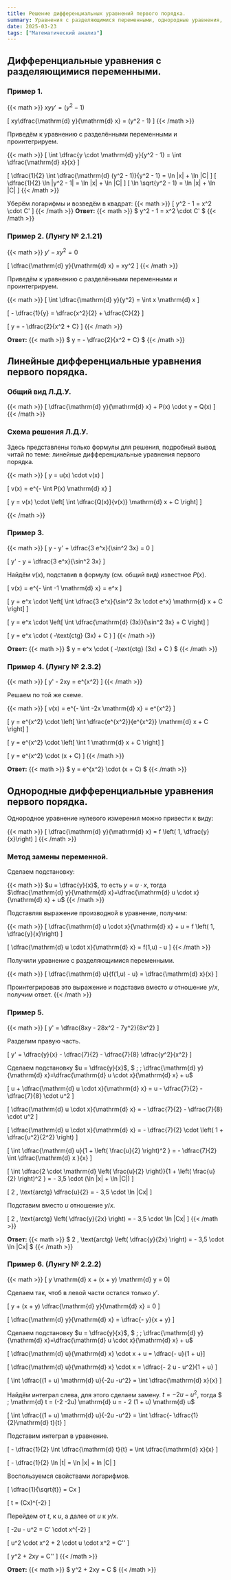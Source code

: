 ```yaml
---
title: Решение дифференциальных уравнений первого порядка.
summary: Уравнения с разделяющимися переменными, однородные уравнения, линейные уравнения.
date: 2025-03-23
tags: ["Математический анализ"]
---
```


## Дифференциальные уравнения с разделяющимися переменными.
### Пример 1.

{{< math >}}
$xyy' = (y^2 - 1)$

\[ xy\dfrac{\mathrm{d} y}{\mathrm{d} x} = (y^2 - 1) \]
{{< /math >}}

Приведём к уравнению с разделёнными переменными и проинтегрируем.

{{< math >}}
\[ \int \dfrac{y \cdot \mathrm{d} y}{y^2 - 1} = \int \dfrac{\mathrm{d} x}{x} \]

\[ \dfrac{1}{2} \int \dfrac{\mathrm{d} (y^2 - 1)}{y^2 - 1} = \ln |x| + \ln |C| \]
\[ \dfrac{1}{2} \ln |y^2 - 1| = \ln |x| + \ln |C| \]
\[ \ln \sqrt{y^2 - 1} = \ln |x| + \ln |C| \]
{{< /math >}}

Уберём логарифмы и возведём в квадрат:
{{< math >}}
\[ y^2 - 1 = x^2 \cdot C' \]
{{< /math >}}
**Ответ:** {{< math >}} $ y^2 - 1 = x^2 \cdot C' $ {{< /math >}}

### Пример 2. (Лунгу № 2.1.21)
{{< math >}}
$y' - xy^2 = 0$

\[ \dfrac{\mathrm{d} y}{\mathrm{d} x} = xy^2 \]
{{< /math >}}

Приведём к уравнению с разделёнными переменными и проинтегрируем.

{{< math >}}
\[ \int \dfrac{\mathrm{d} y}{y^2} = \int x \mathrm{d} x \]

\[ - \dfrac{1}{y} = \dfrac{x^2}{2} + \dfrac{C}{2} \]

\[ y = - \dfrac{2}{x^2 + C} \]
{{< /math >}}

**Ответ:** {{< math >}} $ y = - \dfrac{2}{x^2 + C} $ {{< /math >}}

## Линейные дифференциальные уравнения первого порядка.

### Общий вид Л.Д.У.
{{< math >}}
\[ \dfrac{\mathrm{d} y}{\mathrm{d} x} + P(x) \cdot y = Q(x) \]
{{< /math >}}
### Схема решения Л.Д.У.

Здесь представлены только формулы для решения, подробный вывод читай по теме: линейные дифференциальные уравнения первого порядка. 

{{< math >}}
\[ y = u(x) \cdot v(x) \]

\[ v(x) = e^{- \int P(x) \mathrm{d} x} \]

\[ y = v(x) \cdot \left[ \int \dfrac{Q(x)}{v(x)} \mathrm{d} x + C \right]  \]

{{< /math >}}

### Пример 3.
{{< math >}}
\[ y - y' + \dfrac{3 e^x}{\sin^2 3x} = 0 \]

\[ y' - y = \dfrac{3 e^x}{\sin^2 3x} \]

Найдём $v(x)$, подставив в формулу (см. общий вид) известное $P(x)$.

\[ v(x) = e^{- \int -1 \mathrm{d} x} = e^x \]

\[ y = e^x \cdot \left[ \int \dfrac{3 e^x}{\sin^2 3x \cdot e^x} \mathrm{d} x + C \right]  \]

\[ y = e^x \cdot \left[ \int \dfrac{\mathrm{d} (3x)}{\sin^2 3x}  + C \right] \]

\[ y = e^x \cdot ( -\text{ctg} (3x)  + C ) \]
{{< /math >}}

**Ответ:** {{< math >}} $ y = e^x \cdot ( -\text{ctg} (3x)  + C ) $ {{< /math >}}

### Пример 4. (Лунгу № 2.3.2)
{{< math >}}
\[ y' - 2xy = e^{x^2} \]
{{< /math >}}

Решаем по той же схеме.

{{< math >}}
\[ v(x) = e^{- \int -2x \mathrm{d} x} = e^{x^2} \]

\[  y = e^{x^2} \cdot \left[ \int \dfrac{e^{x^2}}{e^{x^2}} \mathrm{d} x + C \right] \]

\[  y = e^{x^2} \cdot \left[ \int 1 \mathrm{d} x + C \right] \]

\[  y = e^{x^2} \cdot (x + C) \]
{{< /math >}}

**Ответ:** {{< math >}} $ y = e^{x^2} \cdot (x + C) $ {{< /math >}}

## Однородные дифференциальные уравнения первого порядка.

Однородное уравнение нулевого измерения можно привести к виду:

{{< math >}}
\[ \dfrac{\mathrm{d} y}{\mathrm{d} x} = f \left( 1, \dfrac{y}{x}\right) \]
{{< /math >}}

### Метод замены переменной.

Сделаем подстановку:

{{< math >}}
$u = \dfrac{y}{x}$, то есть $y = u \cdot x$, тогда $\dfrac{\mathrm{d} y}{\mathrm{d} x}=\dfrac{\mathrm{d} u \cdot x}{\mathrm{d} x} + u$
{{< /math >}}

Подставляя выражение производной в уравнение, получим:

{{< math >}}
\[ \dfrac{\mathrm{d} u \cdot x}{\mathrm{d} x} + u = f \left( 1, \dfrac{y}{x}\right) \]

\[ \dfrac{\mathrm{d} u \cdot x}{\mathrm{d} x} = f(1,u) - u \]
{{< /math >}}

Получили уравнение с разделяющимися переменными.

{{< math >}}
\[ \dfrac{\mathrm{d} u}{f(1,u) - u} = \dfrac{\mathrm{d} x}{x} \]

Проинтегрировав это выражение и подставив вместо $u$ отношение $y/x$, получим ответ.
{{< /math >}}

### Пример 5.
{{< math >}}
\[ y' = \dfrac{8xy - 28x^2 - 7y^2}{8x^2} \]

Разделим правую часть.

\[ y' = \dfrac{y}{x} - \dfrac{7}{2} - \dfrac{7}{8} \dfrac{y^2}{x^2}   \]

Сделаем подстановку $u = \dfrac{y}{x}$, $ \; \; \dfrac{\mathrm{d} y}{\mathrm{d} x}=\dfrac{\mathrm{d} u \cdot x}{\mathrm{d} x} + u$

\[ u + \dfrac{\mathrm{d} u \cdot x}{\mathrm{d} x} = u - \dfrac{7}{2} - \dfrac{7}{8} \cdot u^2   \]

\[ \dfrac{\mathrm{d} u \cdot x}{\mathrm{d} x} = - \dfrac{7}{2} - \dfrac{7}{8} \cdot u^2   \]

\[ \dfrac{\mathrm{d} u \cdot x}{\mathrm{d} x} = - \dfrac{7}{2} \cdot \left( 1 + \dfrac{u^2}{2^2} \right) \]

\[ \int \dfrac{\mathrm{d} u}{1 + \left( \frac{u}{2} \right)^2 } = - \dfrac{7}{2} \int \dfrac{\mathrm{d} x }{x} \]

\[ \int \dfrac{2 \cdot \mathrm{d} \left( \frac{u}{2} \right)}{1 + \left( \frac{u}{2} \right)^2 } = - 3,5 \cdot (\ln |x| + \ln |C|) \]

\[ 2 \, \text{arctg} \dfrac{u}{2} = - 3,5 \cdot \ln |Cx| \]

Подставим вместо $u$ отношение $y/x$.

\[ 2 \, \text{arctg} \left(  \dfrac{y}{2x} \right) = - 3,5 \cdot \ln |Cx| \]
{{< /math >}}

**Ответ:** {{< math >}} $ 2 \, \text{arctg} \left(  \dfrac{y}{2x} \right) = - 3,5 \cdot \ln |Cx| $ {{< /math >}}

### Пример 6. (Лунгу № 2.2.2)
{{< math >}}
\[ y \mathrm{d} x + (x + y) \mathrm{d} y = 0\]

Сделаем так, чтоб в левой части остался только $y'$.

\[ y + (x + y) \dfrac{\mathrm{d} y}{\mathrm{d} x} = 0  \]

\[ \dfrac{\mathrm{d} y}{\mathrm{d} x} = \dfrac{- y}{x + y}  \]

Сделаем подстановку $u = \dfrac{y}{x}$, $ \; \; \dfrac{\mathrm{d} y}{\mathrm{d} x}=\dfrac{\mathrm{d} u \cdot x}{\mathrm{d} x} + u$ 

\[ \dfrac{\mathrm{d} u}{\mathrm{d} x} \cdot x + u =  \dfrac{- u}{1 + u}\]

\[ \dfrac{\mathrm{d} u}{\mathrm{d} x} \cdot x = \dfrac{- 2 u - u^2}{1 + u}  \]

\[ \int \dfrac{(1 + u) \mathrm{d} u}{-2u -u^2} = \int \dfrac{\mathrm{d} x}{x} \]

Найдём интеграл слева, для этого сделаем замену. $t = -2u - u^2$, тогда $ \; \mathrm{d} t = (-2 -2u) \mathrm{d} u = - 2 (1 + u) \mathrm{d} u$

\[ \int \dfrac{(1 + u) \mathrm{d} u}{-2u -u^2} = \int \dfrac{- \dfrac{1}{2}\mathrm{d} t}{t}  \]

Подставим интеграл в уравнение.

\[ - \dfrac{1}{2} \int \dfrac{\mathrm{d} t}{t} = \int \dfrac{\mathrm{d} x}{x}   \]

\[ - \dfrac{1}{2} \ln |t| = \ln |x| + ln |C|   \]

Воспользуемся свойствами логарифмов.

\[ \dfrac{1}{\sqrt{t}} = Cx \]

\[ t = (Cx)^{-2}  \]

Перейдем от $t$, к $u$, а далее от $u$ к $y/x$.

\[ -2u - u^2 = C' \cdot x^{-2}   \]

\[ u^2 \cdot x^2 + 2 \cdot u \cdot x^2 = C'' \]

\[ y^2 + 2xy = C''  \]
{{< /math >}}

**Ответ:** {{< math >}} $ y^2 + 2xy = C $ {{< /math >}}